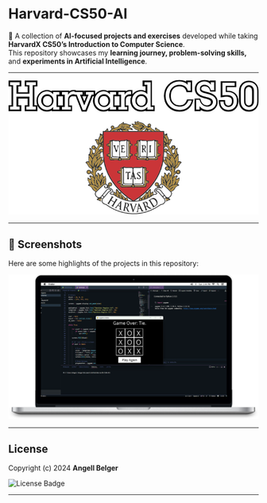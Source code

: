 # Harvard-CS50-AI

🚀 A collection of **AI-focused projects and exercises** developed while taking **HarvardX CS50’s Introduction to Computer Science**.  
This repository showcases my **learning journey, problem-solving skills,** and **experiments in Artificial Intelligence**.

---
<p align="center">
  <img src="https://github.com/angellbelger/Hello-World/blob/main/images/harvardCS50.png?raw=true" alt="HarvarCS50 Banner">
</p>

---

## 📸 Screenshots  

Here are some highlights of the projects in this repository:

<p align="center">
  <img src="https://github.com/angellbelger/Hello-World/blob/main/images/program/screen-tictactoe.png?raw=true" width="700" alt="Tic Tac Toe AI">
</p>

---

## License  

Copyright (c) 2024 **Angell Belger**  

![License Badge](https://user-images.githubusercontent.com/82967046/116450089-4639f780-a831-11eb-9673-4b18a47c4e91.png)

---
